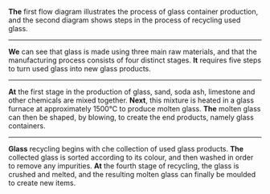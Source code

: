 **The** first flow diagram illustrates the process of glass container production, and the second diagram shows steps in the process of recycling used glass.
***
**We** can see that glass is made using three main raw materials, and that the manufacturing process consists of four distinct stages. **It** requires five steps to turn used glass into new glass products.
***
**At** the first stage in the production of glass, sand, soda ash, limestone and other chemicals are mixed together. **Next**, this mixture is heated in a glass furnace at approximately 1500℃ to produce molten glass. **The** molten glass can then be shaped, by blowing, to create the end products, namely glass containers.
***
**Glass** recycling begins with che collection of used glass products. **The** collected glass is sorted according to its colour, and then washed in order to remove any impurities. **At** the fourth stage of recycling, the glass is crushed and melted, and the resulting molten glass can finally be moulded to create new items.